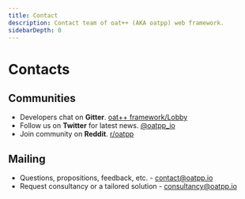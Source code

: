 ```yaml
---
title: Contact
description: Contact team of oat++ (AKA oatpp) web framework.
sidebarDepth: 0
---
```


# Contacts <seo/>

## Communities

- Developers chat on **Gitter**. [oat++ framework/Lobby](https://gitter.im/oatpp-framework/Lobby)
- Follow us on **Twitter** for latest news. [@oatpp_io](https://twitter.com/oatpp_io)
- Join community on **Reddit**. [r/oatpp](https://www.reddit.com/r/oatpp/)

## Mailing

- Questions, propositions, feedback, etc. - [contact@oatpp.io](mailto:contact@oatpp.io)
- Request consultancy or a tailored solution - [consultancy@oatpp.io](mailto:consultancy@oatpp.io)
